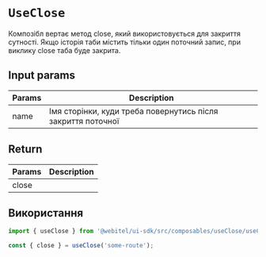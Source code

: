 # `UseClose`

Композібл вертає метод close, який використовується для закриття сутності.
Якщо історія таби містить тільки один поточний запис, при виклику close таба буде закрита.

## Input params

| Params | Description                                                  |
|--------|--------------------------------------------------------------|
| name   | Імя сторінки, куди треба повернутись після закриття поточної |

## Return

| Params | Description |
|--------|-------------|
| close  |             |

## Використання

```js
import { useClose } from '@webitel/ui-sdk/src/composables/useClose/useClose.js';

const { close } = useClose('some-route');

```

